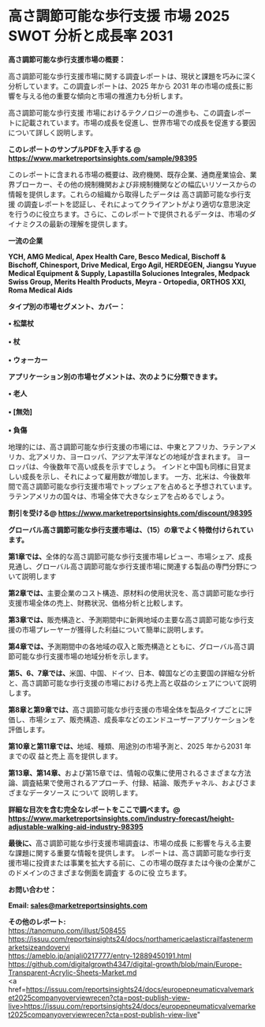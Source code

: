 # 高さ調節可能な歩行支援 市場 2025 SWOT 分析と成長率 2031

<strong><b>高さ調節可能な歩行支援市場の概要：</b></strong>

高さ調節可能な歩行支援市場に関する調査レポートは、現状と課題を巧みに深く分析しています。この調査レポートは、2025 年から 2031 年の市場の成長に影響を与える他の重要な傾向と市場の推進力も分析します。

高さ調節可能な歩行支援 市場におけるテクノロジーの進歩も、この調査レポートに記載されています。市場の成長を促進し、世界市場での成長を促進する要因について詳しく説明します。

<strong>このレポートのサンプルPDFを入手する @ <a href=https://www.marketreportsinsights.com/sample/98395>https://www.marketreportsinsights.com/sample/98395</a></strong>

このレポートに含まれる市場の概要は、政府機関、既存企業、通商産業協会、業界ブローカー、その他の規制機関および非規制機関などの幅広いリソースからの情報を提供します。これらの組織から取得したデータは 高さ調節可能な歩行支援 の調査レポートを認証し、それによってクライアントがより適切な意思決定を行うのに役立ちます。さらに、このレポートで提供されるデータは、市場のダイナミクスの最新の理解を提供します。

<strong>一流の企業</strong>

<strong><b>YCH, AMG Medical, Apex Health Care, Besco Medical, Bischoff & Bischoff, Chinesport, Drive Medical, Ergo Agil, HERDEGEN, Jiangsu Yuyue Medical Equipment & Supply, Lapastilla Soluciones Integrales, Medpack Swiss Group, Merits Health Products, Meyra - Ortopedia, ORTHOS XXI, Roma Medical Aids</b></strong>

<strong><b>タイプ別の市場セグメント、カバー：</b></strong>

<strong>• 松葉杖<br><br>• 杖<br><br>• ウォーカー</strong>

<strong><b>アプリケーション別の市場セグメントは、次のように分類できます。</b></strong>

<strong>• 老人<br><br>• [無効]<br><br>• 負傷</strong>

 地理的には、高さ調節可能な歩行支援の市場には、中東とアフリカ、ラテンアメリカ、北アメリカ、ヨーロッパ、アジア太平洋などの地域が含まれます。 ヨーロッパは、今後数年で高い成長を示すでしょう。 インドと中国も同様に目覚ましい成長を示し、それによって雇用数が増加します。 一方、北米は、今後数年間で高さ調節可能な歩行支援市場でトップシェアを占めると予想されています。 ラテンアメリカの国々は、市場全体で大きなシェアを占めるでしょう。

<strong>割引を受ける@ <a href=https://www.marketreportsinsights.com/discount/98395>https://www.marketreportsinsights.com/discount/98395</a></strong>

<strong><b>グローバル高さ調節可能な歩行支援市場は、（15）の章でよく特徴付けられています。</b></strong>

<strong><b>第</b></strong><strong><b>1章では、</b></strong>全体的な高さ調節可能な歩行支援市場レビュー、市場シェア、成長見通し、グローバル高さ調節可能な歩行支援市場に関連する製品の専門分野について説明します

<strong><b>第2章では、</b></strong>主要企業のコスト構造、原材料の使用状況を、高さ調節可能な歩行支援市場全体の売上、財務状況、価格分析と比較します。

<strong><b>第3章では、</b></strong>販売構造と、予測期間中に新興地域の主要な高さ調節可能な歩行支援の市場プレーヤーが獲得した利益について簡単に説明します。

<strong><b>第4章では、</b></strong>予測期間中の各地域の収入と販売構造とともに、グローバル高さ調節可能な歩行支援市場の地域分析を示します。

<strong><b>第5、6、7章では、</b></strong>米国、中国、ドイツ、日本、韓国などの主要国の詳細な分析と、高さ調節可能な歩行支援の市場における売上高と収益のシェアについて説明します。

<strong><b>第8章と第9章では、</b></strong>高さ調節可能な歩行支援の市場全体を製品タイプごとに評価し、市場シェア、販売構造、成長率などのエンドユーザーアプリケーションを評価します。

<strong><b>第10章と第11章では、</b></strong>地域、種類、用途別の市場予測と、2025 年から2031 年までの収 益と売上 高を提供します。

<strong><b>第13章、第14章、</b></strong>および第15章では、情報の収集に使用されるさまざまな方法論、調査結果で使用されるアプローチ、付録、結論、販売チャネル、およびさまざまなデータソース について 説明します。

<strong>詳細な目次を含む完全なレポートをここで調べます。@ <a href=https://www.marketreportsinsights.com/industry-forecast/height-adjustable-walking-aid-industry-98395>https://www.marketreportsinsights.com/industry-forecast/height-adjustable-walking-aid-industry-98395</a></strong>

<strong><b>最後に、</b></strong>高さ調節可能な歩行支援市場調査は、市場の成長 に影響を</a>与える主要な課題に関する重要な情報を提供します。 レポートは、高さ調節可能な歩行支援市場に投資または事業を拡大する前に、この市場の既存または今後の企業がこのドメインのさまざまな側面を調査す るのに役 立ちます。

<strong><b>お問い合わせ：</b></strong>

<strong>Email: </strong><a href=mailto:sales@marketreportsinsights.com><strong>sales@marketreportsinsights.com</strong></a>

<strong>その他のレポート:</strong>
<br>
<a href=https://tanomuno.com/illust/508455>https://tanomuno.com/illust/508455</a>
<br>
<a href=https://issuu.com/reportsinsights24/docs/northamericaelasticrailfastenermarketsizeandovervi>https://issuu.com/reportsinsights24/docs/northamericaelasticrailfastenermarketsizeandovervi</a>
<br>
<a href=https://ameblo.jp/anjali0217777/entry-12889450191.html>https://ameblo.jp/anjali0217777/entry-12889450191.html</a>
<br>
<a href=https://github.com/digitalgrowth4347/digital-growth/blob/main/Europe-Transparent-Acrylic-Sheets-Market.md>https://github.com/digitalgrowth4347/digital-growth/blob/main/Europe-Transparent-Acrylic-Sheets-Market.md</a>
<br>
<a href=https://issuu.com/reportsinsights24/docs/europepneumaticvalvemarket2025companyoverviewrecen?cta=post-publish-view-live>https://issuu.com/reportsinsights24/docs/europepneumaticvalvemarket2025companyoverviewrecen?cta=post-publish-view-live</a>"
